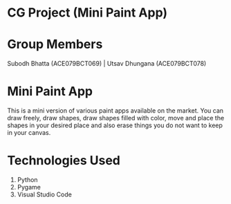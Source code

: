 # CG Project (Mini Paint App)

# Group Members
Subodh Bhatta (ACE079BCT069) | Utsav Dhungana (ACE079BCT078)

# Mini Paint App
This is a mini version of various paint apps available on the market. You can draw freely, draw shapes, draw shapes filled with color, move and place the shapes in your desired place and also erase things you do not want to keep in your canvas.

# Technologies Used
1. Python
2. Pygame
3. Visual Studio Code
